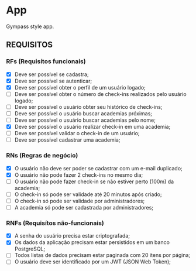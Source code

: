 # App

Gympass style app.

## REQUISITOS

### RFs (Requisítos funcionais)

- [x] Deve ser possível se cadastra;
- [x] Deve ser possível se autenticar;
- [x] Deve ser possível obter o perfil de um usuário logado;
- [ ] Deve ser possível obter o número de check-ins realizados pelo usuário logado;
- [ ] Deve ser possível o usuário obter seu histórico de check-ins;
- [ ] Deve ser possível o usuário buscar academias próximas;
- [ ] Deve ser possível o usuário buscar academias pelo nome;
- [x] Deve ser possível o usuário realizar check-in em uma academia;
- [ ] Deve ser possível validar o check-in de um usuário;
- [ ] Deve ser possível cadastrar uma academia;

### RNs (Regras de negócio)

- [x] O usuário não deve ser poder se cadastrar com um e-mail duplicado;
- [x] O usuário não pode fazer 2 check-ins no mesmo dia;
- [ ] O usuário não pode fazer check-in se não estiver perto (100m) da academia;
- [ ] O check-in só pode ser validade até 20 minutos após criado;
- [ ] O check-in só pode ser validade por administradores;
- [ ] A academia só pode ser cadastrada por administradores;

### RNFs (Requisítos não-funcionais)

- [x] A senha do usuário precisa estar criptografada;
- [x] Os dados da aplicação precisam estar persistidos em um banco PostgreSQL;
- [ ] Todos listas de dados precisam estar paginada com 20 itens por página;
- [ ] O usuário deve ser identificado por um JWT (JSON Web Token);
